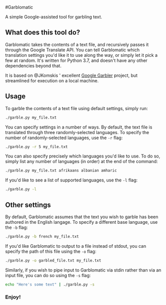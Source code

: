 
#Garblomatic

A simple Google-assisted tool for garbling text.

## What does this tool do?

Garblomatic takes the contents of a text file, and recursively passes it through the Google Translate API. You can tell Garblomatic which translation settings you'd like it to use along the way, or simply let it pick a few at random. It's written for Python 3.7, and doesn't have any other dependencies beyond that.

It is based on @JKomskis ' excellent [Google Garbler](https://github.com/JKomskis/GoogleGarbler) project, but streamlined for execution on a local machine.

## Usage

To garble the contents of a text file using default settings, simply run:

```bash
./garble.py my_file.txt
```

You can specify settings in a number of ways. By default, the text file is translated through three randomly-selected languages. To specify the number of randomly-selected languages, use the `-r` flag:

```bash
./garble.py -r 5 my_file.txt
```

You can also specify precisely which languages you'd like to use. To do so, simply list any number of languages (in order) at the end of the command:

```bash
./garble.py my_file.txt afrikaans albanian amharic
```

If you'd like to see a list of supported languages, use the `-l` flag:

```bash
./garble.py -l
```

## Other settings

By default, Garblomatic assumes that the text you wish to garble has been authored in the English langage. To specify a different base language, use the `-b` flag:

```bash
./garble.py -b french my_file.txt
```

If you'd like Garblomatic to output to a file instead of stdout, you can specify the path of this file using the `-o` flag:

```bash
./garble.py -o garbled_file.txt my_file.txt
```

Similarly, if you wish to pipe input to Garblomatic via stdin rather than via an input file, you can do so using the `-s` flag:

```bash
echo "Here's some text" | ./garble.py -s 
```

### Enjoy!
